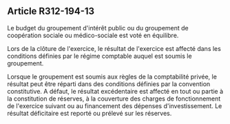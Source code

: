 ## Article R312-194-13

Le budget du groupement d'intérêt public ou du groupement de coopération sociale ou médico-sociale est
voté en équilibre.

Lors de la clôture de l'exercice, le résultat de l'exercice est affecté dans les conditions définies par le régime
comptable auquel est soumis le groupement.

Lorsque le groupement est soumis aux règles de la comptabilité privée, le résultat peut être réparti dans des
conditions définies par la convention constitutive. A défaut, le résultat excédentaire est affecté en tout ou
partie à la constitution de réserves, à la couverture des charges de fonctionnement de l'exercice suivant ou au
financement des dépenses d'investissement. Le résultat déficitaire est reporté ou prélevé sur les réserves.

